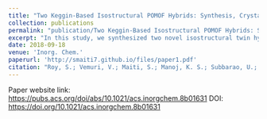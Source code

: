 ```yaml
---
title: "Two Keggin-Based Isostructural POMOF Hybrids: Synthesis, Crystal Structure, and Catalytic Properties"
collection: publications
permalink: "publication/Two Keggin-Based Isostructural POMOF Hybrids: Synthesis, Crystal Structure, and Catalytic Properties"
excerpt: "In this study, we synthesized two novel isostructural twin hybrids, Comp1: [H(C10H10N2)Cu2][PMo12O40] and Comp2: [H(C10H10N2)Cu2][PW12O40], using Keggin ions, Cu(I) cations, and 4,4′-bipyridine. My role involved the hydrothermal synthesis of both compounds, successful isolation of pure, homogeneous crystals, and their application as catalysts in the oxidation of various organic compounds like ethylbenzene, cyclohexanol, and cyclooctene. Both compounds formed crystals in the monoclinic P21/c space group with closely matching lattice parameters and crystal structures. Despite their structural similarity, Comp2 exhibited superior catalytic performance, particularly in the oxidation of ethylbenzene and cyclooctene, as well as in the photocatalytic degradation of methylene blue. Furthermore, studies on their electrochemical pseudocapacitance suggest potential applications of these polyoxometalate-based metal-organic frameworks (POMOFs) in charge storage and conducting devices, contingent upon enhancements in their electrochemical stability."
date: 2018-09-18
venue: 'Inorg. Chem.'
paperurl: 'http://smaiti7.github.io/files/paper1.pdf'
citation: "Roy, S.; Vemuri, V.; Maiti, S.; Manoj, K. S.; Subbarao, U.; Peter, S. C. &quot;Two Keggin-Based Isostructural POMOF Hybrids: Synthesis, Crystal Structure, and Catalytic Properties.&quot; <i>Inorg. Chem.</i> <b>2018</b>, 57, 19, 12078–12092."
---
```


Paper website link: https://pubs.acs.org/doi/abs/10.1021/acs.inorgchem.8b01631
DOI: https://doi.org/10.1021/acs.inorgchem.8b01631